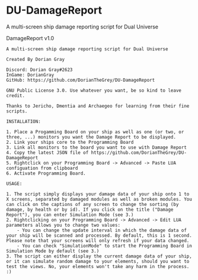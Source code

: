 # DU-DamageReport
A multi-screen ship damage reporting script for Dual Universe

DamageReport v1.0

	A multi-screen ship damage reporting script for Dual Universe

    Created By Dorian Gray

    Discord: Dorian Gray#2623
    InGame: DorianGray
    GitHub: https://github.com/DorianTheGrey/DU-DamageReport

    GNU Public License 3.0. Use whatever you want, be so kind to leave credit.

    Thanks to Jericho, Dmentia and Archaegeo for learning from their fine scripts.

    INSTALLATION:

    1. Place a Progamming Board on your ship as well as one (or two, or three, ...) monitors you want the Damage Report to be displayed.
    2. Link your ships core to the Programming Board
    3. Link all monitors to the board you want to use with Damage Report
    4. Copy the latest JSON file of https://github.com/DorianTheGrey/DU-DamageReport
    5. Rightclick on your Programming Board -> Advanced -> Paste LUA configuation from clipboard
    6. Activate Programming Board.

    USAGE:

    1. The script simply displays your damage data of your ship onto 1 to X screens, separated by damaged modules as well as broken modules. You can click on the captions of any screen to change the sorting (by damage, by health or by id). If you click on the title ("Damage Report"), you can enter Simulation Mode (see 3.)
    2. Rightclicking on your Programming Board -> Advanced -> Edit LUA parameters allows you to change two values:
    	- You can change the update interval in which the damage data of your ship will be scanned and processed. By default, this is 1 second. Please note that your screens will only refresh if your data changed.
    	- You can check "SimulationMode" to start the Programming Board in Simulation Mode by default (see 3.)
    3. The script can either display the current damage data of your ship, or it can simulate random damage to your elements, should you want to test the views. No, your elements won't take any harm in the process. :)
